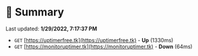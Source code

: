 # 📖 Summary
Last updated: **1/29/2022, 7:17:37 PM**

- `GET` [https://uptimerfree.tk](https://uptimerfree.tk) - **Up** (1330ms)
- `GET` [https://monitoruptimer.tk](https://monitoruptimer.tk) - **Down** (64ms)
